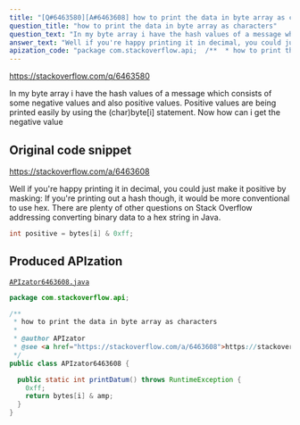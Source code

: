```yaml
---
title: "[Q#6463580][A#6463608] how to print the data in byte array as characters"
question_title: "how to print the data in byte array as characters"
question_text: "In my byte array i have the hash values of a message which consists of some negative values and also positive values. Positive values are being printed easily by using the (char)byte[i] statement. Now how can i get the negative value"
answer_text: "Well if you're happy printing it in decimal, you could just make it positive by masking: If you're printing out a hash though, it would be more conventional to use hex. There are plenty of other questions on Stack Overflow addressing converting binary data to a hex string in Java."
apization_code: "package com.stackoverflow.api;  /**  * how to print the data in byte array as characters  *  * @author APIzator  * @see <a href=\"https://stackoverflow.com/a/6463608\">https://stackoverflow.com/a/6463608</a>  */ public class APIzator6463608 {    public static int printDatum() throws RuntimeException {     0xff;     return bytes[i] & amp;   } }"
---
```


https://stackoverflow.com/q/6463580

In my byte array i have the hash values of a message which consists of some negative values and also positive values. Positive values are being printed easily by using the (char)byte[i] statement. Now how can i get the negative value



## Original code snippet

https://stackoverflow.com/a/6463608

Well if you&#x27;re happy printing it in decimal, you could just make it positive by masking:
If you&#x27;re printing out a hash though, it would be more conventional to use hex. There are plenty of other questions on Stack Overflow addressing converting binary data to a hex string in Java.

```java
int positive = bytes[i] & 0xff;
```

## Produced APIzation

[`APIzator6463608.java`](https://github.com/pasqualesalza/apization-temp-data/raw/master/apizations/java/APIzator6463608.java)

```java
package com.stackoverflow.api;

/**
 * how to print the data in byte array as characters
 *
 * @author APIzator
 * @see <a href="https://stackoverflow.com/a/6463608">https://stackoverflow.com/a/6463608</a>
 */
public class APIzator6463608 {

  public static int printDatum() throws RuntimeException {
    0xff;
    return bytes[i] & amp;
  }
}

```